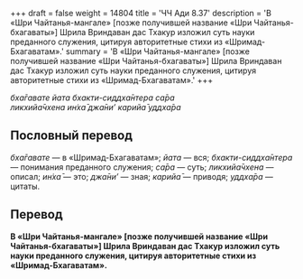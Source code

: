 +++
draft = false
weight = 14804
title = 'ЧЧ Ади 8.37'
description = 'В «Шри Чайтанья-мангале» [позже получившей название «Шри Чайтанья-бхагаваты»] Шрила Вриндаван дас Тхакур изложил суть науки преданного служения, цитируя авторитетные стихи из «Шримад-Бхагаватам».'
summary = 'В «Шри Чайтанья-мангале» [позже получившей название «Шри Чайтанья-бхагаваты»] Шрила Вриндаван дас Тхакур изложил суть науки преданного служения, цитируя авторитетные стихи из «Шримад-Бхагаватам».'
+++

_бха̄гавате йата бхакти-сиддха̄нтера са̄ра  
ликхийа̄чхена ин̇ха̄ джа̄ни’ карийа̄ уддха̄ра_

## Пословный перевод

_бха̄гавате_ — в «Шримад-Бхагаватам»; _йата_ — вся; _бхакти_\-_сиддха̄нтера_ — понимания преданного служения; _са̄ра_ — суть; _ликхийа̄чхена_ — описал; _ин̇ха̄_ — это; _джа̄ни’_ — зная; _карийа̄_ — приводя; _уддха̄ра_ — цитаты.

## Перевод

**В «Шри Чайтанья-мангале» \[позже получившей название «Шри Чайтанья-бхагаваты»\] Шрила Вриндаван дас Тхакур изложил суть науки преданного служения, цитируя авторитетные стихи из «Шримад-Бхагаватам».**

